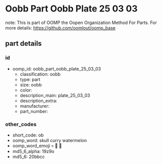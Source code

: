 # Oobb Part Oobb Plate 25 03 03  

note: This is part of OOMP the Oopen Organization Method For Parts. For more details: https://github.com/oomlout/oomp_base

##  part details





### id
* oomp_id: oobb_part_oobb_plate_25_03_03
  * classification: oobb
  * type: part
  * size: oobb
  * color: 
  * description_main: plate_25_03_03
  * description_extra: 
  * manufacturer: 
  * part_number: 

### other_codes
* short_code: ob
* oomp_word: skull curry watermelon
* oomp_word_emoji :skull: :curry: :watermelon:
* md5_6_alpha: 19z9o
* md5_6: 20bbcc